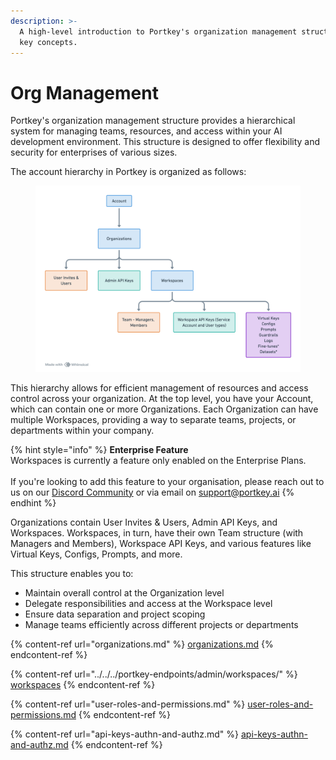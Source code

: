 ```yaml
---
description: >-
  A high-level introduction to Portkey's organization management structure and
  key concepts.
---
```


# Org Management

Portkey's organization management structure provides a hierarchical system for managing teams, resources, and access within your AI development environment. This structure is designed to offer flexibility and security for enterprises of various sizes.

The account hierarchy in Portkey is organized as follows:

<figure><img src="../../../.gitbook/assets/Pasted image 20240727063717.png" alt=""><figcaption></figcaption></figure>

This hierarchy allows for efficient management of resources and access control across your organization. At the top level, you have your Account, which can contain one or more Organizations. Each Organization can have multiple Workspaces, providing a way to separate teams, projects, or departments within your company.

{% hint style="info" %}
**Enterprise Feature**\
Workspaces is currently a feature only enabled on the Enterprise Plans. \
\
If you're looking to add this feature to your organisation, please reach out to us on our [Discord Community](https://portkey.ai/community) or via email on [support@portkey.ai](mailto:support@portkey.ai)
{% endhint %}

Organizations contain User Invites & Users, Admin API Keys, and Workspaces. Workspaces, in turn, have their own Team structure (with Managers and Members), Workspace API Keys, and various features like Virtual Keys, Configs, Prompts, and more.

This structure enables you to:

* Maintain overall control at the Organization level
* Delegate responsibilities and access at the Workspace level
* Ensure data separation and project scoping
* Manage teams efficiently across different projects or departments

{% content-ref url="organizations.md" %}
[organizations.md](organizations.md)
{% endcontent-ref %}

{% content-ref url="../../../portkey-endpoints/admin/workspaces/" %}
[workspaces](../../../portkey-endpoints/admin/workspaces/)
{% endcontent-ref %}

{% content-ref url="user-roles-and-permissions.md" %}
[user-roles-and-permissions.md](user-roles-and-permissions.md)
{% endcontent-ref %}

{% content-ref url="api-keys-authn-and-authz.md" %}
[api-keys-authn-and-authz.md](api-keys-authn-and-authz.md)
{% endcontent-ref %}
